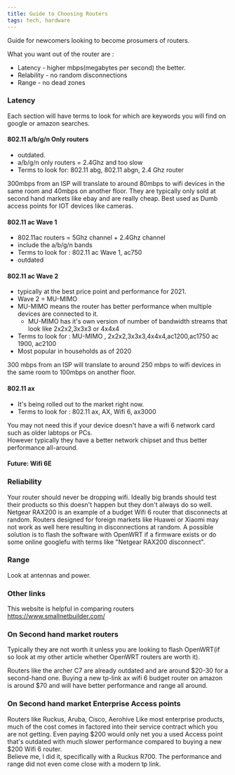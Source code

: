 ```yaml
---
title: Guide to Choosing Routers
tags: tech, hardware
---
```

Guide for newcomers looking to become prosumers of routers.


What you want out of the router are :  
* Latency - higher mbps(megabytes per second) the better.
* Relability - no random disconnections
* Range - no dead zones

### Latency
Each section will have terms to look for which are keywords you will find on google or amazon searches.

#### 802.11 a/b/g/n Only routers 
* outdated.
* a/b/g/n only routers = 2.4Ghz and too slow
* Terms to look for: 802.11 abg, 802.11 abgn, 2.4 Ghz router

300mbps from an ISP will translate to around 80mbps to wifi devices in the same room and 40mbps on another floor.
They are typically only sold at second hand markets like ebay and are really cheap.
Best used as Dumb access points for IOT devices like cameras.

#### 802.11 ac Wave 1
* 802.11ac routers = 5Ghz channel + 2.4Ghz channel
* include the a/b/g/n bands 
* Terms to look for : 802.11 ac Wave 1, ac750
* outdated

#### 802.11 ac Wave 2 
* typically at the best price point and performance for 2021.
* Wave 2 = MU-MIMO 
* MU-MIMO means the router has better performance when multiple devices are connected to it.
  * MU-MIMO has it's own version of number of bandwidth streams that look like 2x2x2,3x3x3 or 4x4x4
* Terms to look for : MU-MIMO , 2x2x2,3x3x3,4x4x4,ac1200,ac1750 ac 1900, ac2100
* Most popular in households as of 2020

300 mbps from an ISP will translate to around 250 mbps to wifi devices in the same room to 100mbps on another floor.

#### 802.11 ax 
* It's being rolled out to the market right now.
* Terms to look for : 802.11 ax, AX, Wifi 6, ax3000

You may not need this if your device doesn't have a wifi 6 network card such as older labtops or PCs.  
However typically they have a better network chipset and thus better performance all-around.

#### Future: Wifi 6E

### Reliability
Your router should never be dropping wifi. 
Ideally big brands should test their products so this doesn't happen but they don't always do so well.
Netgear RAX200 is an example of a budget Wifi 6 router that disconnects at random.
Routers designed for foreign markets like Huawei or Xiaomi may not work as well here resulting in disconnections at random.
A possible solution is to flash the software with OpenWRT if a firmware exists or do some online googlefu with terms like "Netgear RAX200 disconnect".

### Range 
Look at antennas and power.


### Other links 

This website is helpful in comparing routers  
https://www.smallnetbuilder.com/

### On Second hand market routers

Typically they are not worth it unless you are looking to flash OpenWRT(if so look at my other article whether OpenWRT routers are worth it). 

Routers like the archer C7 are already outdated and are around $20-30 for a second-hand one.
Buying a new tp-link ax wifi 6  budget router on amazon is around $70 and will have better performance and range all around.

### On Second hand market Enterprise Access points
Routers like Ruckus, Aruba, Cisco, Aerohive
Like most enterprise products, much of the cost comes in factored into their service contract which you are not getting.
Even paying $200 would only net you a used Access point that's outdated with much slower performance compared to buying a new $200 Wifi 6 router.  
Believe me, I did it, specifically with a Ruckus R700. 
The performance and range did not even come close with a modern tp link.
